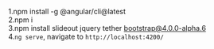 1.npm install -g @angular/cli@latest <br>
2.npm i <br>
3.npm install slideout jquery tether bootstrap@4.0.0-alpha.6 <br>
4.`ng serve`, navigate to `http://localhost:4200/`

